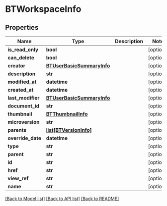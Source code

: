# BTWorkspaceInfo

## Properties
Name | Type | Description | Notes
------------ | ------------- | ------------- | -------------
**is_read_only** | **bool** |  | [optional] 
**can_delete** | **bool** |  | [optional] 
**creator** | [**BTUserBasicSummaryInfo**](BTUserBasicSummaryInfo.md) |  | [optional] 
**description** | **str** |  | [optional] 
**modified_at** | **datetime** |  | [optional] 
**created_at** | **datetime** |  | [optional] 
**last_modifier** | [**BTUserBasicSummaryInfo**](BTUserBasicSummaryInfo.md) |  | [optional] 
**document_id** | **str** |  | [optional] 
**thumbnail** | [**BTThumbnailInfo**](BTThumbnailInfo.md) |  | [optional] 
**microversion** | **str** |  | [optional] 
**parents** | [**list[BTVersionInfo]**](BTVersionInfo.md) |  | [optional] 
**override_date** | **datetime** |  | [optional] 
**type** | **str** |  | [optional] 
**parent** | **str** |  | [optional] 
**id** | **str** |  | [optional] 
**href** | **str** |  | [optional] 
**view_ref** | **str** |  | [optional] 
**name** | **str** |  | [optional] 

[[Back to Model list]](../README.md#documentation-for-models) [[Back to API list]](../README.md#documentation-for-api-endpoints) [[Back to README]](../README.md)



